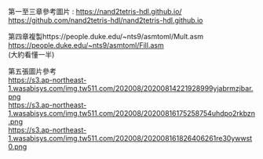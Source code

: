 第一至三章參考圖片 : https://nand2tetris-hdl.github.io/  
                 https://github.com/nand2tetris-hdl/nand2tetris-hdl.github.io  

第四章複製https://people.duke.edu/~nts9/asmtoml/Mult.asm  
          https://people.duke.edu/~nts9/asmtoml/Fill.asm  
          (大約看懂一半)  

第五張圖片參考  
https://s3.ap-northeast-1.wasabisys.com/img.tw511.com/202008/20200814221928999yjabrmzjbar.png  
https://s3.ap-northeast-1.wasabisys.com/img.tw511.com/202008/20200816175258754uhdpo2rkbzn.png  
https://s3.ap-northeast-1.wasabisys.com/img.tw511.com/202008/202008161826406261re30ywwst0.png  